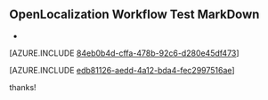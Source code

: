 ## OpenLocalization Workflow Test MarkDown
* 

[AZURE.INCLUDE [84eb0b4d-cffa-478b-92c6-d280e45df473](calleeMd1.md)]



[AZURE.INCLUDE [edb81126-aedd-4a12-bda4-fec2997516ae](calleeMd2.md)]

 
thanks!